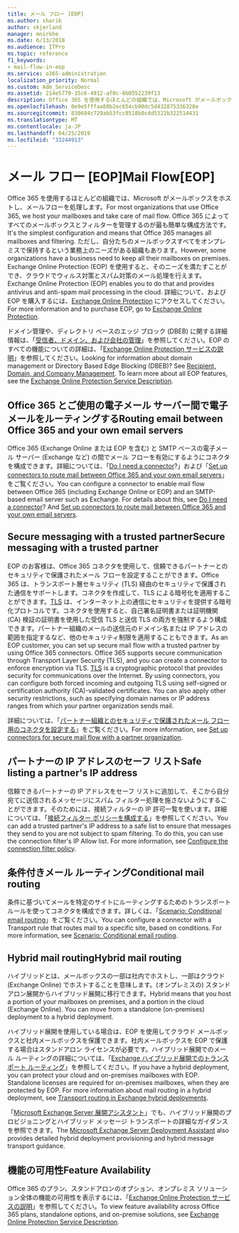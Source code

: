 ```yaml
---
title: メール フロー [EOP]
ms.author: sharik
author: skjerland
manager: mnirkhe
ms.date: 6/13/2018
ms.audience: ITPro
ms.topic: reference
f1_keywords:
- mail-flow-in-eop
ms.service: o365-administration
localization_priority: Normal
ms.custom: Adm_ServiceDesc
ms.assetid: 214e5779-35c6-4912-af0c-8b0552239f13
description: Office 365 を使用するほとんどの組織では、Microsoft がメールボックスをホストし、メールフローを処理します。 Office 365 によってすべてのメールボックスとフィルターを管理するのが最も簡単な構成方法です。 ただし、自分たちのメールボックスすべてをオンプレミスで保持するという業務上のニーズがある組織もあります。 Exchange Online Protection (EOP) を使用すると、そのニーズを満たすことができ、クラウドでウィルス対策とスパム対策のメール処理を行えます。 詳細について、および EOP を購入するには、Exchange Online Protection にアクセスしてください。
ms.openlocfilehash: 0e9e5fffaa88b2ec654cb90dc5d432875336328e
ms.sourcegitcommit: 830694c729ab53fcc8518b0cdd5322b322514431
ms.translationtype: MT
ms.contentlocale: ja-JP
ms.lasthandoff: 04/25/2019
ms.locfileid: "33244913"
---
```

# <a name="mail-floweop"></a><span data-ttu-id="71d50-107">メール フロー [EOP]</span><span class="sxs-lookup"><span data-stu-id="71d50-107">Mail Flow[EOP]</span></span>

<span data-ttu-id="71d50-108">Office 365 を使用するほとんどの組織では、Microsoft がメールボックスをホストし、メールフローを処理します。</span><span class="sxs-lookup"><span data-stu-id="71d50-108">For most organizations that use Office 365, we host your mailboxes and take care of mail flow.</span></span> <span data-ttu-id="71d50-109">Office 365 によってすべてのメールボックスとフィルターを管理するのが最も簡単な構成方法です。</span><span class="sxs-lookup"><span data-stu-id="71d50-109">It's the simplest configuration and means that Office 365 manages all mailboxes and filtering.</span></span> <span data-ttu-id="71d50-110">ただし、自分たちのメールボックスすべてをオンプレミスで保持するという業務上のニーズがある組織もあります。</span><span class="sxs-lookup"><span data-stu-id="71d50-110">However, some organizations have a business need to keep all their mailboxes on premises.</span></span> <span data-ttu-id="71d50-111">Exchange Online Protection (EOP) を使用すると、そのニーズを満たすことができ、クラウドでウィルス対策とスパム対策のメール処理を行えます。</span><span class="sxs-lookup"><span data-stu-id="71d50-111">Exchange Online Protection (EOP) enables you to do that and provides antivirus and anti-spam mail processing in the cloud.</span></span> <span data-ttu-id="71d50-112">詳細について、および EOP を購入するには、[Exchange Online Protection](https://products.office.com/en-us/exchange/exchange-email-security-spam-protection) にアクセスしてください。</span><span class="sxs-lookup"><span data-stu-id="71d50-112">For more information and to purchase EOP, go to [Exchange Online Protection](https://products.office.com/en-us/exchange/exchange-email-security-spam-protection).</span></span>
  
<span data-ttu-id="71d50-p103">ドメイン管理や、ディレクトリ ベースのエッジ ブロック (DBEB) に関する詳細情報は、「[受信者、ドメイン、および会社の管理](recipient-domain-and-company-management.md)」を参照してください。EOP のすべての機能についての詳細は、「[Exchange Online Protection サービスの説明](exchange-online-protection-service-description.md)」を参照してください。</span><span class="sxs-lookup"><span data-stu-id="71d50-p103">Looking for information about domain management or Directory Based Edge Blocking (DBEB)? See [Recipient, Domain, and Company Management](recipient-domain-and-company-management.md). To learn more about all EOP features, see the [Exchange Online Protection Service Description](exchange-online-protection-service-description.md).</span></span>
  
## <a name="routing-email-between-office-365-and-your-own-email-servers"></a><span data-ttu-id="71d50-116">Office 365 とご使用の電子メール サーバー間で電子メールをルーティングする</span><span class="sxs-lookup"><span data-stu-id="71d50-116">Routing email between Office 365 and your own email servers</span></span>
<span data-ttu-id="71d50-117"><a name="BKMK_outboundmailrouting"> </a></span><span class="sxs-lookup"><span data-stu-id="71d50-117"></span></span>

<span data-ttu-id="71d50-p104">Office 365 (Exchange Online または EOP を含む) と SMTP ベースの電子メール サーバー (Exchange など) の間でメール フローを有効にするようにコネクタを構成できます。詳細については、「[Do I need a connector](http://technet.microsoft.com/library/16731ae9-c909-49dd-bffc-a46e6151fc29.aspx)?」および「[Set up connectors to route mail between Office 365 and your own email servers](http://technet.microsoft.com/library/2e93fd60-a5ef-4e64-8e62-2b862b2d1033.aspx)」をご覧ください。</span><span class="sxs-lookup"><span data-stu-id="71d50-p104">You can configure a connector to enable mail flow between Office 365 (including Exchange Online or EOP) and an SMTP-based email server such as Exchange. For details about this, see [Do I need a connector](http://technet.microsoft.com/library/16731ae9-c909-49dd-bffc-a46e6151fc29.aspx)? And [Set up connectors to route mail between Office 365 and your own email servers](http://technet.microsoft.com/library/2e93fd60-a5ef-4e64-8e62-2b862b2d1033.aspx).</span></span>
  
## <a name="secure-messaging-with-a-trusted-partner"></a><span data-ttu-id="71d50-121">Secure messaging with a trusted partner</span><span class="sxs-lookup"><span data-stu-id="71d50-121">Secure messaging with a trusted partner</span></span>
<span data-ttu-id="71d50-122"><a name="BKMK_securemessagingwithatrustedpartner"> </a></span><span class="sxs-lookup"><span data-stu-id="71d50-122"></span></span>

<span data-ttu-id="71d50-p105">EOP のお客様は、Office 365 コネクタを使用して、信頼できるパートナーとのセキュリティで保護されたメール フローを設定することができます。Office 365 は、トランスポート層セキュリティ (TLS) 経由のセキュリティで保護された通信をサポートします。コネクタを作成して、TLS による暗号化を適用することができます。[TLS](https://technet.microsoft.com/en-us/library/mt163898.aspx) は、インターネット上の通信にセキュリティを提供する暗号化プロトコルです。コネクタを使用すると、自己署名証明書または証明機関 (CA) 検証の証明書を使用した受信 TLS と送信 TLS の両方を強制するよう構成できます。パートナー組織のメールの送信元のドメイン名または IP アドレスの範囲を指定するなど、他のセキュリティ制限を適用することもできます。</span><span class="sxs-lookup"><span data-stu-id="71d50-p105">As an EOP customer, you can set up secure mail flow with a trusted partner by using Office 365 connectors. Office 365 supports secure communication through Transport Layer Security (TLS), and you can create a connector to enforce encryption via TLS. [TLS](https://technet.microsoft.com/en-us/library/mt163898.aspx) is a cryptographic protocol that provides security for communications over the Internet. By using connectors, you can configure both forced incoming and outgoing TLS using self-signed or certification authority (CA)-validated certificates. You can also apply other security restrictions, such as specifying domain names or IP address ranges from which your partner organization sends mail.</span></span> 
  
<span data-ttu-id="71d50-128">詳細については、「[パートナー組織とのセキュリティで保護されたメール フロー用のコネクタを設定する](https://technet.microsoft.com/en-us/library/dn751021%28v=exchg.150%29.aspx)」をご覧ください。</span><span class="sxs-lookup"><span data-stu-id="71d50-128">For more information, see [Set up connectors for secure mail flow with a partner organization](https://technet.microsoft.com/en-us/library/dn751021%28v=exchg.150%29.aspx).</span></span>
  
## <a name="safe-listing-a-partners-ip-address"></a><span data-ttu-id="71d50-129">パートナーの IP アドレスのセーフ リスト</span><span class="sxs-lookup"><span data-stu-id="71d50-129">Safe listing a partner's IP address</span></span>
<span data-ttu-id="71d50-130"><a name="BKMK_safelistingapartnersipaddress"> </a></span><span class="sxs-lookup"><span data-stu-id="71d50-130"></span></span>

<span data-ttu-id="71d50-p106">信頼できるパートナーの IP アドレスをセーフ リストに追加して、そこから自分宛てに送信されるメッセージにスパム フィルター処理を施さないようにすることができます。そのためには、接続フィルターの IP 許可一覧を使います。詳細については、「[接続フィルター ポリシーを構成する](https://go.microsoft.com/fwlink/p/?LinkID=287108)」を参照してください。</span><span class="sxs-lookup"><span data-stu-id="71d50-p106">You can add a trusted partner's IP address to a safe list to ensure that messages they send to you are not subject to spam filtering. To do this, you can use the connection filter's IP Allow list. For more information, see [Configure the connection filter policy](https://go.microsoft.com/fwlink/p/?LinkID=287108).</span></span>
  
## <a name="conditional-mail-routing"></a><span data-ttu-id="71d50-134">条件付きメール ルーティング</span><span class="sxs-lookup"><span data-stu-id="71d50-134">Conditional mail routing</span></span>
<span data-ttu-id="71d50-135"><a name="BKMK_conditionalmailrouting"> </a></span><span class="sxs-lookup"><span data-stu-id="71d50-135"></span></span>

<span data-ttu-id="71d50-p107">条件に基づいてメールを特定のサイトにルーティングするためのトランスポート ルールを使ってコネクタを構成できます。詳しくは、「[Scenario: Conditional email routing](http://technet.microsoft.com/library/82d105e2-e955-4e03-99c3-3314a5d21a4c.aspx)」をご覧ください。</span><span class="sxs-lookup"><span data-stu-id="71d50-p107">You can configure a connector with a Transport rule that routes mail to a specific site, based on conditions. For more information, see [Scenario: Conditional email routing](http://technet.microsoft.com/library/82d105e2-e955-4e03-99c3-3314a5d21a4c.aspx).</span></span>
  
## <a name="hybrid-mail-routing"></a><span data-ttu-id="71d50-138">Hybrid mail routing</span><span class="sxs-lookup"><span data-stu-id="71d50-138">Hybrid mail routing</span></span>
<span data-ttu-id="71d50-139"><a name="BKMK_hybridmailrouting"> </a></span><span class="sxs-lookup"><span data-stu-id="71d50-139"></span></span>

<span data-ttu-id="71d50-p108">ハイブリッドとは、メールボックスの一部は社内でホストし、一部はクラウド (Exchange Online) でホストすることを意味します。(オンプレミスの) スタンドアロン展開からハイブリッド展開に移行できます。</span><span class="sxs-lookup"><span data-stu-id="71d50-p108">Hybrid means that you host a portion of your mailboxes on premises, and a portion in the cloud (Exchange Online). You can move from a standalone (on-premises) deployment to a hybrid deployment.</span></span>
  
<span data-ttu-id="71d50-p109">ハイブリッド展開を使用している場合は、EOP を使用してクラウド メールボックスと社内メールボックスを保護できます。社内メールボックスを EOP で保護する場合はスタンドアロン ライセンスが必要です。ハイブリッド展開でのメール ルーティングの詳細については、「[Exchange ハイブリッド展開でのトランスポート ルーティング](https://go.microsoft.com/fwlink/p/?LinkId=271757)」を参照してください。</span><span class="sxs-lookup"><span data-stu-id="71d50-p109">If you have a hybrid deployment, you can protect your cloud and on-premises mailboxes with EOP. Standalone licenses are required for on-premises mailboxes, when they are protected by EOP. For more information about mail routing in a hybrid deployment, see [Transport routing in Exchange hybrid deployments](https://go.microsoft.com/fwlink/p/?LinkId=271757).</span></span>
  
<span data-ttu-id="71d50-145">「[Microsoft Exchange Server 展開アシスタント](https://go.microsoft.com/fwlink/p/?LinkId=287036)」でも、ハイブリッド展開のプロビジョニングとハイブリッド メッセージ トランスポートの詳細なガイダンスを参照できます。</span><span class="sxs-lookup"><span data-stu-id="71d50-145">The [Microsoft Exchange Server Deployment Assistant](https://go.microsoft.com/fwlink/p/?LinkId=287036) also provides detailed hybrid deployment provisioning and hybrid message transport guidance.</span></span> 
  
## <a name="feature-availability"></a><span data-ttu-id="71d50-146">機能の可用性</span><span class="sxs-lookup"><span data-stu-id="71d50-146">Feature Availability</span></span>
<span data-ttu-id="71d50-147"><a name="BKMK_hybridmailrouting"> </a></span><span class="sxs-lookup"><span data-stu-id="71d50-147"></span></span>

<span data-ttu-id="71d50-148">Office 365 のプラン、スタンドアロンのオプション、オンプレミス ソリューション全体の機能の可用性を表示するには、「[Exchange Online Protection サービスの説明](exchange-online-protection-service-description.md)」を参照してください。</span><span class="sxs-lookup"><span data-stu-id="71d50-148">To view feature availability across Office 365 plans, standalone options, and on-premise solutions, see [Exchange Online Protection Service Description](exchange-online-protection-service-description.md).</span></span>
  

